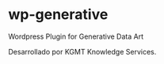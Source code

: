 # wp-generative
Wordpress Plugin for Generative Data Art

Desarrollado por KGMT Knowledge Services.
